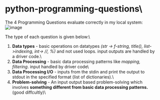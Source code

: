# python-programming-questions\
The 4 Programming Questions evaluate correctly in my local system:\
![image](https://github.com/user-attachments/assets/74b68136-80fd-4f3a-b984-bb9c4d5be0ac)

The type of each question is given below:\
1. **Data types** - basic operations on datatypes *(str -> f-string, title(), list->indexing, int-> //, %)* and not used loops. input outputs are handled by a driver code.\
2. **Data Processing**  -  basic data processing patterns like *mapping, filtering*. input handled by driver code\
3. **Data Processing I/O** - inputs from the stdin and print the output to stdout in the specified format (list of dictionaries).\
4. **Problem-solving** - An input output based problem-solving which involves **something different from basic data processing patterns.** (good diffcultly)\
